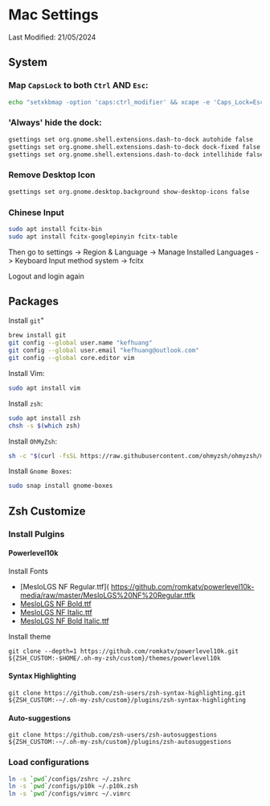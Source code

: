 # Mac Settings
Last Modified: 21/05/2024

## System

### Map `CapsLock` to both `Ctrl` AND `Esc`:
```bash
echo "setxkbmap -option 'caps:ctrl_modifier' && xcape -e 'Caps_Lock=Escape'" >> ~/.profile
```

### 'Always' hide the dock:
```bash
gsettings set org.gnome.shell.extensions.dash-to-dock autohide false
gsettings set org.gnome.shell.extensions.dash-to-dock dock-fixed false
gsettings set org.gnome.shell.extensions.dash-to-dock intellihide false
```

### Remove Desktop Icon
```bash
gsettings set org.gnome.desktop.background show-desktop-icons false
```

### Chinese Input
```bash
sudo apt install fcitx-bin
sudo apt install fcitx-googlepinyin fcitx-table
```
Then go to settings -> Region & Language -> Manage Installed Languages ->
Keyboard Input method system -> fcitx

Logout and login again

## Packages

Install `git`"
```bash
brew install git
git config --global user.name "kefhuang"
git config --global user.email "kefhuang@outlook.com"
git config --global core.editor vim
```

Install Vim:
```bash
sudo apt install vim
```

Install `zsh`:
```bash
sudo apt install zsh
chsh -s $(which zsh)
```

Install `OhMyZsh`:
```bash
sh -c "$(curl -fsSL https://raw.githubusercontent.com/ohmyzsh/ohmyzsh/master/tools/install.sh)"
```

Install `Gnome Boxes`:
```bash
sudo snap install gnome-boxes
```

## Zsh Customize

### Install Pulgins
#### Powerlevel10k
Install Fonts
- [MesloLGS NF Regular.ttf](
    https://github.com/romkatv/powerlevel10k-media/raw/master/MesloLGS%20NF%20Regular.ttfk
- [MesloLGS NF Bold.ttf](
    https://github.com/romkatv/powerlevel10k-media/raw/master/MesloLGS%20NF%20Bold.ttf)
- [MesloLGS NF Italic.ttf](
    https://github.com/romkatv/powerlevel10k-media/raw/master/MesloLGS%20NF%20Italic.ttf)
- [MesloLGS NF Bold Italic.ttf](
    https://github.com/romkatv/powerlevel10k-media/raw/master/MesloLGS%20NF%20Bold%20Italic.ttf)

Install theme
```
git clone --depth=1 https://github.com/romkatv/powerlevel10k.git ${ZSH_CUSTOM:-$HOME/.oh-my-zsh/custom}/themes/powerlevel10k
```

#### Syntax Highlighting
```
git clone https://github.com/zsh-users/zsh-syntax-highlighting.git ${ZSH_CUSTOM:-~/.oh-my-zsh/custom}/plugins/zsh-syntax-highlighting
```

#### Auto-suggestions
```
git clone https://github.com/zsh-users/zsh-autosuggestions ${ZSH_CUSTOM:-~/.oh-my-zsh/custom}/plugins/zsh-autosuggestions
```

### Load configurations
```bash
ln -s `pwd`/configs/zshrc ~/.zshrc
ln -s `pwd`/configs/p10k ~/.p10k.zsh
ln -s `pwd`/configs/vimrc ~/.vimrc
```
